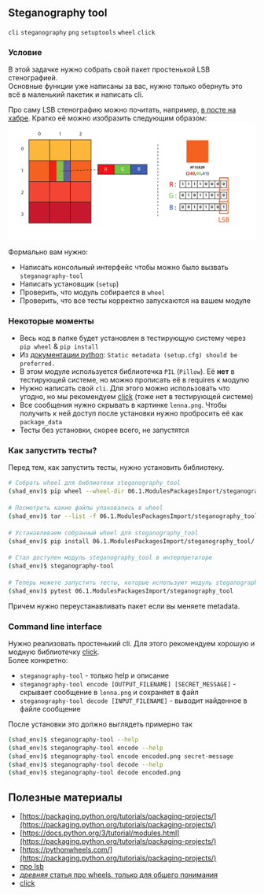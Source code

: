 ## Steganography tool

`cli` `steganography` `png` `setuptools` `wheel` `click`

### Условие

В этой задачке нужно собрать свой пакет простенькой LSB стенографией.  
Основные функции уже написаны за вас, нужно только обернуть это всё в маленький пакетик и написать cli.  

Про саму LSB стенографию можно почитать, например, [в посте на хабре](https://habr.com/ru/post/422593/). Кратко её можно изобразить следующим образом:
![lsb_steganography](./lsb_steganography.png)


Формально вам нужно:

* Написать консольный интерфейс чтобы можно было вызвать `steganography-tool`
* Написать установщик (`setup`)
* Проверить, что модуль собирается в `wheel` 
* Проверить, что все тесты корректно запускаются на вашем модуле


### Некоторые моменты 

* Весь код в папке будет установлен в тестирующую систему через `pip wheel` & `pip install`
* Из [документации python](https://packaging.python.org/tutorials/packaging-projects/#configuring-metadata): `Static metadata (setup.cfg) should be preferred.`
* В этом модуле используется библиотечка `PIL` (`Pillow`). Её **нет** в тестирующей системе, но можно прописать её в requires к модулю 
* Нужно написать свой `cli`. Для этого можно использовать что угодно, но мы рекомендуем [click](https://palletsprojects.com/p/click/) (тоже нет в тестирующей системе)
* Все сообщения нужно скрывать в картинке `lenna.png`. Чтобы получить к ней доступ после установки нужно пробросить её как `package_data` 
* Тесты без установки, скорее всего, не запустятся 

### Как запустить тесты?

Перед тем, как запустить тесты, нужно установить библиотеку.

```bash
# Собрать wheel для библиотеки steganography_tool
(shad_env)$ pip wheel --wheel-dir 06.1.ModulesPackagesImport/steganography_tool/dist 06.1.ModulesPackagesImport/steganography_tool/

# Посмотреть какие файлы упаковались в wheel
(shad_env)$ tar --list -f 06.1.ModulesPackagesImport/steganography_tool/dist/steganography_tool-0.0.1-py3-none-any.whl  

# Устанавливаем собранный wheel для steganography_tool
(shad_env)$ pip install 06.1.ModulesPackagesImport/steganography_tool/ --prefer-binary --force-reinstall --find-links 06.1.ModulesPackagesImport/steganography_tool/dist/

# Стал доступен модуль steganography_tool в интерпретаторе
(shad_env)$ steganography-tool

# Теперь можете запустить тесты, которые используют модуль steganography_tool в импортах
(shad_env)$ pytest 06.1.ModulesPackagesImport/steganography_tool
```
Причем нужно переустанавливать пакет если вы меняете metadata.


### Command line interface

Нужно реализовать простенький cli. Для этого рекомендуем хорошую и модную библиотечку [click](https://palletsprojects.com/p/click/).  
Более конкретно:

* `steganography-tool` - только help и описание
* `steganography-tool encode [OUTPUT_FILENAME] [SECRET_MESSAGE]` - скрывает сообщение в `lenna.png` и сохраняет в файл
* `steganography-tool decode [INPUT_FILENAME]` - выводит найденное в файле сообщение

После установки это должно выглядеть примерно так
```bash
(shad_env)$ steganography-tool --help
(shad_env)$ steganography-tool encode --help
(shad_env)$ steganography-tool encode encoded.png secret-message 
(shad_env)$ steganography-tool decode --help
(shad_env)$ steganography-tool decode encoded.png
```


## Полезные материалы 
* [https://packaging.python.org/tutorials/packaging-projects/](https://packaging.python.org/tutorials/packaging-projects/)
* [https://docs.python.org/3/tutorial/modules.html](https://packaging.python.org/tutorials/packaging-projects/)
* [https://pythonwheels.com/](https://packaging.python.org/tutorials/packaging-projects/)
* [про lsb](https://habr.com/ru/post/422593/)
* [_древняя_ статья про wheels. только для общего понимания](https://habr.com/ru/post/210450/)
* [click](https://palletsprojects.com/p/click/)

